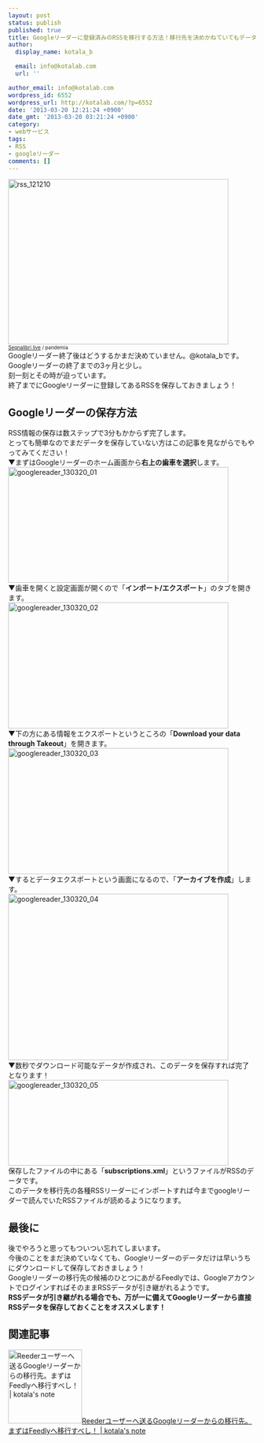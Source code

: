 ```yaml
---
layout: post
status: publish
published: true
title: Googleリーダーに登録済みのRSSを移行する方法！移行先を決めかねていてもデータだけは保存しておこう！
author:
  display_name: kotala_b

  email: info@kotalab.com
  url: ''

author_email: info@kotalab.com
wordpress_id: 6552
wordpress_url: http://kotalab.com/?p=6552
date: '2013-03-20 12:21:24 +0900'
date_gmt: '2013-03-20 03:21:24 +0900'
category:
- webサービス
tags:
- RSS
- googleリーダー
comments: []
---
```

<p><img src="http://kotalab.com/wp-content/uploads/rss_121210-448x336.jpg" alt="rss_121210" width="448" height="336" class="alignnone size-large wp-image-4666" /><br />
<span style="font-size:10px;"><a href="http://www.flickr.com/photos/pandemia/457723666/" target="_blank">Segnalibri live</a> / pandemia</span><br />
Googleリーダー終了後はどうするかまだ決めていません。@kotala_bです。<br />
Googleリーダーの終了までの3ヶ月と少し。<br />
刻一刻とその時が迫っています。<br />
終了までにGoogleリーダーに登録してあるRSSを保存しておきましょう！<br />
<!--more--></p>
<h2>Googleリーダーの保存方法</h2>
<p>RSS情報の保存は数ステップで3分もかからず完了します。<br />
とっても簡単なのでまだデータを保存していない方はこの記事を見ながらでもやってみてください！<br />
▼まずはGoogleリーダーのホーム画面から<strong>右上の歯車を選択</strong>します。<br />
<img src="http://kotalab.com/wp-content/uploads/googlereader_130320_01-448x235.jpg" alt="googlereader_130320_01" width="448" height="235" class="alignnone size-large wp-image-6553" /><br />
▼歯車を開くと設定画面が開くので「<strong>インポート/エクスポート</strong>」のタブを開きます。<br />
<img src="http://kotalab.com/wp-content/uploads/googlereader_130320_02-448x256.jpg" alt="googlereader_130320_02" width="448" height="256" class="alignnone size-large wp-image-6554" /><br />
▼下の方にある情報をエクスポートというところの「<strong>Download your data through Takeout</strong>」を開きます。<br />
<img src="http://kotalab.com/wp-content/uploads/googlereader_130320_03-448x256.jpg" alt="googlereader_130320_03" width="448" height="256" class="alignnone size-large wp-image-6555" /><br />
▼するとデータエクスポートという画面になるので、「<strong>アーカイブを作成</strong>」します。<br />
<img src="http://kotalab.com/wp-content/uploads/googlereader_130320_04-448x338.jpg" alt="googlereader_130320_04" width="448" height="338" class="alignnone size-large wp-image-6556" /><br />
▼数秒でダウンロード可能なデータが作成され、このデータを保存すれば完了となります！<br />
<img src="http://kotalab.com/wp-content/uploads/googlereader_130320_05-448x174.jpg" alt="googlereader_130320_05" width="448" height="174" class="alignnone size-large wp-image-6557" /><br />
保存したファイルの中にある「<strong>subscriptions.xml</strong>」というファイルがRSSのデータです。<br />
このデータを移行先の各種RSSリーダーにインポートすれば今までgoogleリーダーで読んでいたRSSファイルが読めるようになります。</p>
<h2>最後に</h2>
<p>後でやろうと思ってもついつい忘れてしまいます。<br />
今後のことをまだ決めていなくても、Googleリーダーのデータだけは早いうちにダウンロードして保存しておきましょう！<br />
Googleリーダーの移行先の候補のひとつにあがるFeedlyでは、GoogleアカウントでログインすればそのままRSSデータが引き継がれるようです。<br />
<strong>RSSデータが引き継がれる場合でも、万が一に備えてGoogleリーダーから直接RSSデータを保存しておくことをオススメします！</strong></p>
<h2 class="rele">関連記事</h2>
<p><a href="http://kotalab.com/reeder-feedly" target="_blank"><img  class="alignleft" src="http://kotalab.com/wp-content/uploads/reeder_130628-300x300.jpg" alt="Reederユーザーへ送るGoogleリーダーからの移行先。まずはFeedlyへ移行すべし！ | kotala's note" width="150" /></a><a href="http://kotalab.com/reeder-feedly" target="_blank">Reederユーザーへ送るGoogleリーダーからの移行先。まずはFeedlyへ移行すべし！ | kotala's note</a><br style="clear:both;" /></p>
